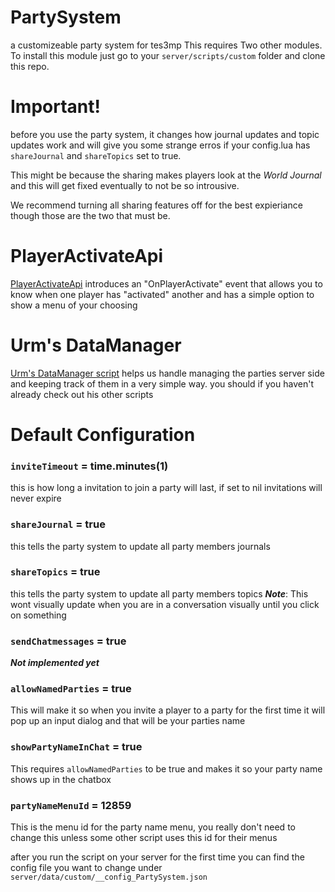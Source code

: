 # PartySystem
 a customizeable party system for tes3mp
 This requires Two other modules. To install this module just go to your `server/scripts/custom` folder and clone this repo.

# Important!
before you use the party system, it changes how journal updates and topic updates work and will give you some strange erros if your config.lua has `shareJournal` and `shareTopics` set to true.

This might be because the sharing makes players look at the *World Journal* and this will get fixed eventually to not be so introusive.

 We recommend turning all sharing features off for the best expieriance though those are the two that must be.

# PlayerActivateApi
 [PlayerActivateApi](https://github.com/DavidMeagher1/TES3MP_SingleScripts/blob/main/playerActivateAPI.lua) introduces an "OnPlayerActivate" event that allows you to know when one player has "activated" another and has a simple option to show a menu of your choosing

# Urm's DataManager
[Urm's DataManager script](https://github.com/tes3mp-scripts/DataManager) helps us handle managing the parties server side and keeping track of them in a very simple way. you should if you haven't already check out his other scripts

# Default Configuration
  ### `inviteTimeout` = time.minutes(1)
  this is how long a invitation to join a party will last, if set to nil invitations will never expire

  ### `shareJournal` = true
  this tells the party system to update all party members journals 

  ### `shareTopics` = true
  this tells the party system to update all party members topics 
  ***Note***: This wont visually update when you are in a conversation visually until you click on something
  
  ### `sendChatmessages` = true
  ***Not implemented yet***

  ### `allowNamedParties` = true
  This will make it so when you invite a player to a party for the first time it will pop up an input dialog and that will be your parties name
  
  ### `showPartyNameInChat` = true
  This requires `allowNamedParties` to be true and makes it so your party name shows up in the chatbox

  ### `partyNameMenuId` = 12859
  This is the menu id for the party name menu, you really don't need to change this unless some other script uses this id for their menus

  after you run the script on your server for the first time you can find the config file you want to change under `server/data/custom/__config_PartySystem.json`